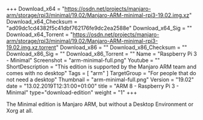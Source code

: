 +++
Download_x64 = "https://osdn.net/projects/manjaro-arm/storage/rpi3/minimal/19.02/Manjaro-ARM-minimal-rpi3-19.02.img.xz"
Download_x64_Checksum = "ad09dc1cd4382f5c41dbf762176fe9dc2ea2588e"
Download_x64_Sig = ""
Download_x64_Torrent = "https://osdn.net/projects/manjaro-arm/storage/rpi3/minimal/19.02/Manjaro-ARM-minimal-rpi3-19.02.img.xz.torrent"
Download_x86 = ""
Download_x86_Checksum = ""
Download_x86_Sig = ""
Download_x86_Torrent = ""
Name = "Raspberry Pi 3 - Minimal"
Screenshot = "arm-minimal-full.png"
Youtube = ""
ShortDescription = "This edition is supported by the Manjaro ARM team and comes with no desktop"
Tags = [ "arm" ]
TargetGroup = "For people that do not need a desktop"
Thumbnail = "arm-minimal-full.png"
Version = "19.02"
date = "13.02.2019T12:31:00+01:00"
title = "ARM 8 - Raspberry Pi 3 - Minimal"
type="download-edition"
weight = "1"
+++

The Minimal edition is Manjaro ARM, but without a Desktop Environment or Xorg at all.

